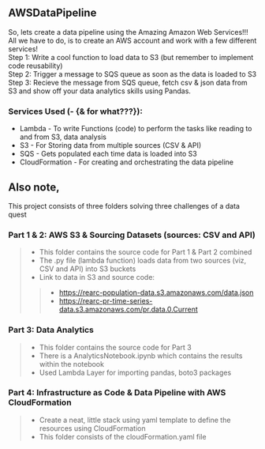 ## AWSDataPipeline

So, lets create a data pipeline using the Amazing Amazon Web Services!!! <br />
All we have to do, is to create an AWS account and work with a few different services! <br />
Step 1: Write a cool function to load data to S3 (but remember to implement code reusability) <br />
Step 2: Trigger a message to SQS queue as soon as the data is loaded to S3 <br />
Step 3: Recieve the message from SQS queue, fetch csv & json data from S3 and show off your data analytics skills using Pandas.


### Services Used (- {& for what???}):
- Lambda - To write Functions (code) to perform the tasks like reading to and from S3, data analysis
- S3 - For Storing data from multiple sources (CSV & API)
- SQS - Gets populated each time data is loaded into S3
- CloudFormation - For creating and orchestrating the data pipeline  

## Also note,
This project consists of three folders solving three challenges of a data quest
### Part 1 & 2: AWS S3 & Sourcing Datasets (sources: CSV and API)
> - This folder contains the source code for Part 1 & Part 2 combined
> - The .py file (lambda function) loads data from two sources (viz, CSV and API) into S3 buckets
> - Link to data in S3 and source code:
>> - https://rearc-population-data.s3.amazonaws.com/data.json
>> - https://rearc-pr-time-series-data.s3.amazonaws.com/pr.data.0.Current

### Part 3: Data Analytics
> - This folder contains the source code for Part 3
> - There is a AnalyticsNotebook.ipynb which contains the results within the notebook
> - Used Lambda Layer for importing pandas, boto3 packages

### Part 4: Infrastructure as Code & Data Pipeline with AWS CloudFormation
> - Create a neat, little stack using yaml template to define the resources using CloudFormation <br />
> - This folder consists of the cloudFormation.yaml file
> 





